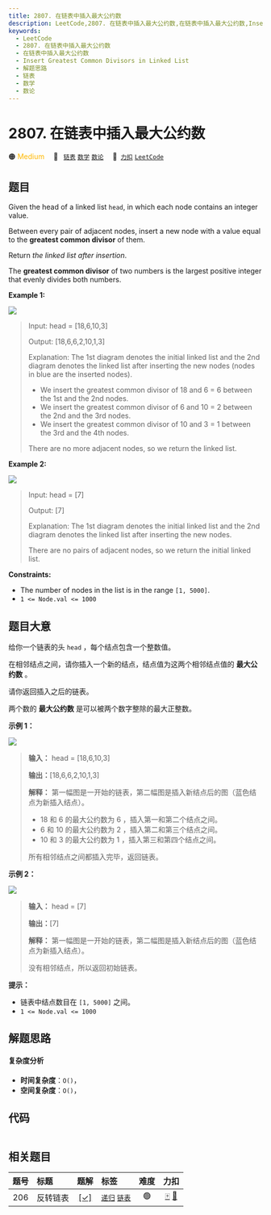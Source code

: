 ```yaml
---
title: 2807. 在链表中插入最大公约数
description: LeetCode,2807. 在链表中插入最大公约数,在链表中插入最大公约数,Insert Greatest Common Divisors in Linked List,解题思路,链表,数学,数论
keywords:
  - LeetCode
  - 2807. 在链表中插入最大公约数
  - 在链表中插入最大公约数
  - Insert Greatest Common Divisors in Linked List
  - 解题思路
  - 链表
  - 数学
  - 数论
---
```


# 2807. 在链表中插入最大公约数

🟠 <font color=#ffb800>Medium</font>&emsp; 🔖&ensp; [`链表`](/tag/linked-list.md) [`数学`](/tag/math.md) [`数论`](/tag/number-theory.md)&emsp; 🔗&ensp;[`力扣`](https://leetcode.cn/problems/insert-greatest-common-divisors-in-linked-list) [`LeetCode`](https://leetcode.com/problems/insert-greatest-common-divisors-in-linked-list)

## 题目

Given the head of a linked list `head`, in which each node contains an integer
value.

Between every pair of adjacent nodes, insert a new node with a value equal to
the **greatest common divisor** of them.

Return _the linked list after insertion_.

The **greatest common divisor** of two numbers is the largest positive integer
that evenly divides both numbers.



**Example 1:**

![](https://assets.leetcode.com/uploads/2023/07/18/ex1_copy.png)

> Input: head = [18,6,10,3]
> 
> Output: [18,6,6,2,10,1,3]
> 
> Explanation: The 1st diagram denotes the initial linked list and the 2nd diagram denotes the linked list after inserting the new nodes (nodes in blue are the inserted nodes).
> - We insert the greatest common divisor of 18 and 6 = 6 between the 1st and the 2nd nodes.
> - We insert the greatest common divisor of 6 and 10 = 2 between the 2nd and the 3rd nodes.
> - We insert the greatest common divisor of 10 and 3 = 1 between the 3rd and the 4th nodes.
> 
> There are no more adjacent nodes, so we return the linked list.

**Example 2:**

![](https://assets.leetcode.com/uploads/2023/07/18/ex2_copy1.png)

> Input: head = [7]
> 
> Output: [7]
> 
> Explanation: The 1st diagram denotes the initial linked list and the 2nd diagram denotes the linked list after inserting the new nodes.
> 
> There are no pairs of adjacent nodes, so we return the initial linked list.

**Constraints:**

  * The number of nodes in the list is in the range `[1, 5000]`.
  * `1 <= Node.val <= 1000`


## 题目大意

给你一个链表的头 `head` ，每个结点包含一个整数值。

在相邻结点之间，请你插入一个新的结点，结点值为这两个相邻结点值的 **最大公约数**  。

请你返回插入之后的链表。

两个数的 **最大公约数**  是可以被两个数字整除的最大正整数。



**示例 1：**

![](https://assets.leetcode.com/uploads/2023/07/18/ex1_copy.png)

> 
> 
> 
> 
> 
> **输入：** head = [18,6,10,3]
> 
> **输出：**[18,6,6,2,10,1,3]
> 
> **解释：** 第一幅图是一开始的链表，第二幅图是插入新结点后的图（蓝色结点为新插入结点）。
> - 18 和 6 的最大公约数为 6 ，插入第一和第二个结点之间。
> - 6 和 10 的最大公约数为 2 ，插入第二和第三个结点之间。
> - 10 和 3 的最大公约数为 1 ，插入第三和第四个结点之间。
> 
> 所有相邻结点之间都插入完毕，返回链表。
> 
> 

**示例 2：**

![](https://assets.leetcode.com/uploads/2023/07/18/ex2_copy1.png)

> 
> 
> 
> 
> 
> **输入：** head = [7]
> 
> **输出：**[7]
> 
> **解释：** 第一幅图是一开始的链表，第二幅图是插入新结点后的图（蓝色结点为新插入结点）。
> 
> 没有相邻结点，所以返回初始链表。
> 
> 



**提示：**

  * 链表中结点数目在 `[1, 5000]` 之间。
  * `1 <= Node.val <= 1000`


## 解题思路

#### 复杂度分析

- **时间复杂度**：`O()`，
- **空间复杂度**：`O()`，

## 代码

```javascript

```

## 相关题目

<!-- prettier-ignore -->
| 题号 | 标题 | 题解 | 标签 | 难度 | 力扣 |
| :------: | :------ | :------: | :------ | :------: | :------: |
| 206 | 反转链表 | [[✓]](/problem/0206.md) |  [`递归`](/tag/recursion.md) [`链表`](/tag/linked-list.md) | 🟢 | [🀄️](https://leetcode.cn/problems/reverse-linked-list) [🔗](https://leetcode.com/problems/reverse-linked-list) |